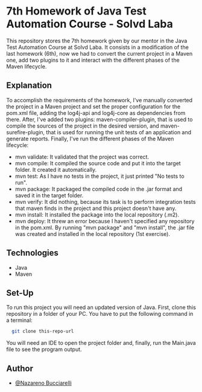 # 7th Homework of Java Test Automation Course - Solvd Laba
This repository stores the 7th homework given by our mentor in the Java Test
Automation Course at Solvd Laba. It consists in a modification of the last
homework (6th), now we had to convert the current project in a Maven one,
add two plugins to it and interact with the different phases of the Maven 
lifecycle.

## Explanation

To accomplish the requirements of the homework, I've manually converted the 
project in a Maven project and set the proper configuration for the pom.xml
file, adding the log4j-api and log4j-core as dependencies from there.
After, I've added two plugins: maven-compiler-plugin, that is used to compile 
the sources of the project in the desired version, and maven-surefire-plugin,
that is used for running the unit tests of an application and generate reports.
Finally, I've run the different phases of the Maven lifecycle:
- mvn validate: It validated that the project was correct.
- mvn compile: It compiled the source code and put it into the target folder. It created it automatically.
- mvn test: As I have no tests in the project, it just printed "No tests to run".
- mvn package: It packaged the compiled code in the .jar format and saved it in the target folder.
- mvn verify: It did nothing, because its task is to perform integration tests that maven finds in the project and this project doesn't have any.
- mvn install: It installed the package into the local repository (.m2).
- mvn deploy: It threw an error because I haven't specified any repository in the pom.xml.
By running "mvn package" and "mvn install", the .jar file was created and installed
in the local repository (1st exercise).

## Technologies

- Java
- Maven

## Set-Up

To run this project you will need an updated version of Java.
First, clone this repository in a folder of your PC.
You have to put the following command in a terminal:

```bash
  git clone this-repo-url
```
You will need an IDE to open the project folder and, finally, run the Main.java
file to see the program output.

## Author

- [@Nazareno Bucciarelli](https://github.com/nazabucciarelli)